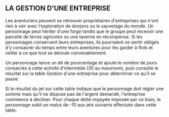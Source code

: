 ## LA GESTION D'UNE ENTREPRISE


Les aventuriers peuvent se retrouver propriétaires
d'entreprises qui n'ont rien à voir avec l'exploration de donjons
ou le sauvetage du monde. Un personnage peut hériter d'une
forge tandis que le groupe peut recevoir une parcelle de terres
agricoles ou une taverne en récompense. Si les personnages
conservent leurs entreprises, ils pourraient se sentir obligés
d'y consacrer du temps entre leurs aventures pour les garder
à flots et veiller à ce que tout se déroule convenablement.

Un personnage lance un dé de pourcentage et ajoute le
nombre de jours consacrés à cette activité d'intermède (30
au maximum), puis consulte le résultat sur la table Gestion
d'une entreprise pour déterminer ce qu'il se passe.

Si le résultat du jet sur cette table indique que le personnage
doit régler une somme mais qu'il ne dispose pas de l'argent
demandé, l'entreprise commence à décliner. Pour chaque
dette impayée imposée par ce biais, le personnage subit un
malus de -10 aux jets suivants effectués dans cette table.
